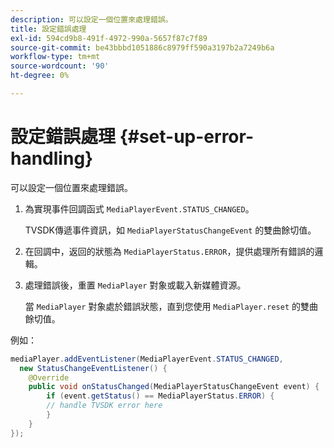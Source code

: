 ```yaml
---
description: 可以設定一個位置來處理錯誤。
title: 設定錯誤處理
exl-id: 594cd9b8-491f-4972-990a-5657f87c7f89
source-git-commit: be43bbbd1051886c8979ff590a3197b2a7249b6a
workflow-type: tm+mt
source-wordcount: '90'
ht-degree: 0%

---
```


# 設定錯誤處理 {#set-up-error-handling}

可以設定一個位置來處理錯誤。

1. 為實現事件回調函式 `MediaPlayerEvent.STATUS_CHANGED`。

   TVSDK傳遞事件資訊，如 `MediaPlayerStatusChangeEvent` 的雙曲餘切值。
1. 在回調中，返回的狀態為 `MediaPlayerStatus.ERROR`，提供處理所有錯誤的邏輯。
1. 處理錯誤後，重置 `MediaPlayer` 對象或載入新媒體資源。

   當 `MediaPlayer` 對象處於錯誤狀態，直到您使用 `MediaPlayer.reset` 的雙曲餘切值。

<!--<a id="example_E74BB605ED08450295B8902F1E4BB8F5"></a>-->

例如：

```java
mediaPlayer.addEventListener(MediaPlayerEvent.STATUS_CHANGED,  
  new StatusChangeEventListener() { 
    @Override 
    public void onStatusChanged(MediaPlayerStatusChangeEvent event) { 
        if (event.getStatus() == MediaPlayerStatus.ERROR) { 
        // handle TVSDK error here 
        } 
    } 
});
```
